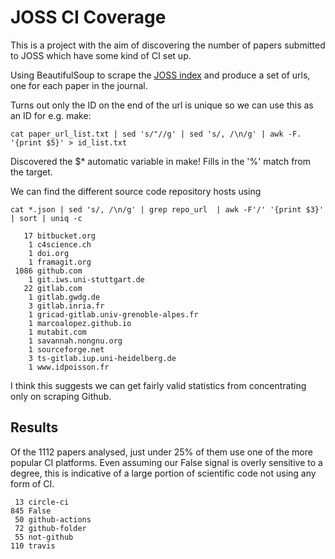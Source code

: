 # JOSS CI Coverage

This is a project with the aim of discovering the number of papers submitted to JOSS which have some kind of CI set up.

Using BeautifulSoup to scrape the [JOSS index](https://joss.theoj.org/papers?page=1) and produce a set of urls, one for each paper in the journal.

Turns out only the ID on the end of the url is unique so we can use this as an ID for e.g. make:

`cat paper_url_list.txt | sed 's/"//g' | sed 's/, /\n/g' | awk -F. '{print $5}' > id_list.txt`

Discovered the $* automatic variable in make! Fills in the '%' match from the target.

We can find the different source code repository hosts using

`cat *.json | sed 's/, /\n/g' | grep repo_url  | awk -F'/' '{print $3}' | sort | uniq -c`

```
   17 bitbucket.org
    1 c4science.ch
    1 doi.org
    1 framagit.org
 1086 github.com
    1 git.iws.uni-stuttgart.de
   22 gitlab.com
    1 gitlab.gwdg.de
    3 gitlab.inria.fr
    1 gricad-gitlab.univ-grenoble-alpes.fr
    1 marcoalopez.github.io
    1 mutabit.com
    1 savannah.nongnu.org
    1 sourceforge.net
    3 ts-gitlab.iup.uni-heidelberg.de
    1 www.idpoisson.fr
```

I think this suggests we can get fairly valid statistics from concentrating only on scraping Github.

## Results

Of the 1112 papers analysed, just under 25% of them use one of the more popular CI platforms. Even assuming our False signal is overly sensitive to a degree, this is indicative of a large portion of scientific code not using any form of CI.

```
 13 circle-ci
845 False
 50 github-actions
 72 github-folder
 55 not-github
110 travis
```
